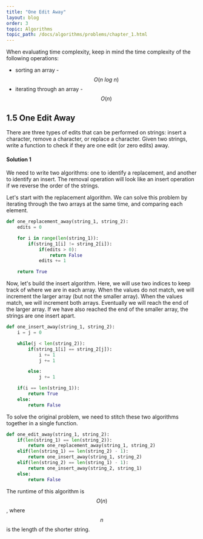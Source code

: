 ```yaml
---
title: "One Edit Away"
layout: blog
order: 3
topic: Algorithms
topic_path: /docs/algorithms/problems/chapter_1.html
---
```

When evaluating time complexity, keep in mind the time complexity of the following operations:

* sorting an array - $$ O(n \ log \ n) $$
* iterating through an array -  $$ O(n) $$

## 1.5 One Edit Away
There are three types of edits that can be performed on strings: insert a character, remove a character, or replace a character. Given two strings, write a function to check if they are one edit (or zero edits) away.

#### Solution 1
We need to write two algorithms: one to identify a replacement, and another to identify an insert. The removal operation will look like an insert operation if we reverse the order of the strings.

Let's start with the replacement algorithm. We can solve this problem by iterating through the two arrays at the same time, and comparing each element.

```python
def one_replacement_away(string_1, string_2):
    edits = 0

    for i in range(len(string_1)):
        if(string_1[i] != string_2[i]):
            if(edits > 0):
                return False
            edits += 1

    return True
```

Now, let's build the insert algorithm. Here, we will use two indices to keep track of where we are in each array. When the values do not match, we will increment the larger array (but not the smaller array). When the values match, we will increment both arrays. Eventually we will reach the end of the larger array. If we have also reached the end of the smaller array, the strings are one insert apart.

```python
def one_insert_away(string_1, string_2):
    i = j = 0

    while(j < len(string_2)):
        if(string_1[i] == string_2[j]):
            i += 1
            j += 1

        else:
            j += 1

    if(i == len(string_1)):
        return True
    else:
        return False
```

To solve the original problem, we need to stitch these two algorithms together in a single function.
```python
def one_edit_away(string_1, string_2):
    if(len(string_1) == len(string_2)):
        return one_replacement_away(string_1, string_2)
    elif(len(string_1) == len(string_2) - 1):
        return one_insert_away(string_1, string_2)
    elif(len(string_2) == len(string_1) - 1):
        return one_insert_away(string_2, string_1)
    else:
        return False
```
The runtime of this algorithm is $$ O(n) $$, where $$ n $$ is the length of the shorter string.